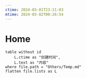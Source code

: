 ```yaml
---
ctime: 2024-03-01T23:21:03
mtime: 2024-03-02T00:26:54
---
```


# Home

```dataview
table without id
	L.ctime as "创建时间",
	L.text as "内容"
where file.path = "Others/Temp.md"
flatten file.lists as L
```